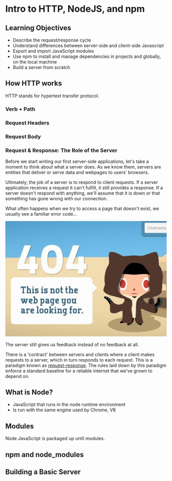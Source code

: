 # Intro to HTTP, NodeJS, and npm

## Learning Objectives
  - Describe the request/response cycle
  - Understand differences between server-side and client-side Javascript
  - Export and import JavaScript modules
  - Use npm to install and manage dependencies in projects and globally, on the local machine 
  - Build a server from scratch

## How HTTP works

HTTP stands for hypertext transfer protocol.

### Verb + Path

### Request Headers

### Request Body

### Request & Response: The Role of the Server

Before we start writing our first server-side applications, let's take a moment to think about what a server does. As we know them, servers are entities that deliver or serve data and webpages to users' browsers.

Ultimately, the job of a server is to respond to client requests. If a server application receives a request it can't fulfill, it still provides a response. If a server doesn't respond with anything, we'll assume that it is down or that something has gone wrong with our connection.

What often happens when we try to access a page that doesn't exist, we usually see a familiar error code...

![GitHub Octocat on Octocatooine 404](assets/FT-404%20errors-Github.jpg.CROP.promo-mediumlarge.jpg)

The server still gives us feedback instead of no feedback at all.

There is a 'contract' between servers and clients where a client makes requests to a server, which in turn responds to each request. This is a paradigm known as [request-response](https://en.wikipedia.org/wiki/Request%E2%80%93response). The rules laid down by this paradigm enforce a standard baseline for a reliable internet that we've grown to depend on.

## What is Node?

  - JavaScript that runs in the node runtime environment
  - Is run with the same engine used by Chrome, V8

## Modules

Node JavaScript is packaged up until modules.

## npm and node_modules

## Building a Basic Server

